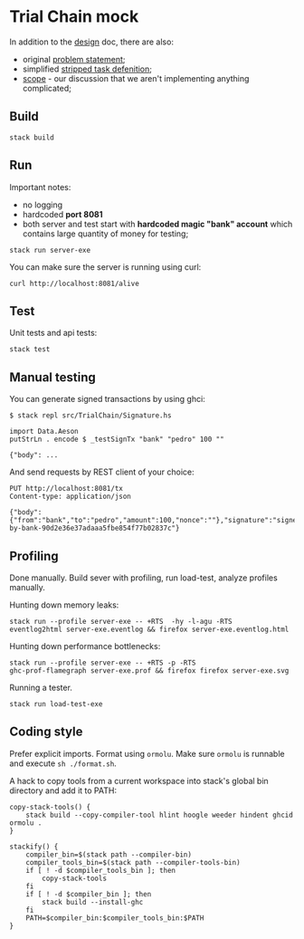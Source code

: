 # Trial Chain mock

In addition to the [design](doc/design.md) doc, there are also:

* original [problem statement](doc/Coinweb_Haskell_Task.pdf);
* simplified [stripped task defenition](doc/task.md);
* [scope](doc/scope.md) - our discussion that we aren't implementing anything complicated;

## Build

```
stack build
```

## Run

Important notes:
* no logging
* hardcoded **port 8081**
* both server and test start with **hardcoded magic "bank" account** which contains
  large quantity of money for testing;

```
stack run server-exe
```

You can make sure the server is running using curl:

```
curl http://localhost:8081/alive
```

## Test

Unit tests and api tests:

```
stack test
```

## Manual testing

You can generate signed transactions by using ghci:

```
$ stack repl src/TrialChain/Signature.hs

import Data.Aeson
putStrLn . encode $ _testSignTx "bank" "pedro" 100 ""

{"body": ...
```

And send requests by REST client of your choice:

```
PUT http://localhost:8081/tx
Content-type: application/json

{"body":{"from":"bank","to":"pedro","amount":100,"nonce":""},"signature":"signed-by-bank-90d2e36e37adaaa5fbe854f77b02837c"}
```

## Profiling

Done manually. Build sever with profiling, run load-test, analyze profiles
manually.

Hunting down memory leaks:

```
stack run --profile server-exe -- +RTS  -hy -l-agu -RTS
eventlog2html server-exe.eventlog && firefox server-exe.eventlog.html
```

Hunting down performance bottlenecks:

```
stack run --profile server-exe -- +RTS -p -RTS
ghc-prof-flamegraph server-exe.prof && firefox firefox server-exe.svg
```

Running a tester.

```
stack run load-test-exe
```

## Coding style

Prefer explicit imports.
Format using `ormolu`. Make sure `ormolu` is runnable and execute `sh ./format.sh`.

A hack to copy tools from a current workspace into stack's global bin directory and add it to PATH:
```
copy-stack-tools() {
    stack build --copy-compiler-tool hlint hoogle weeder hindent ghcid ormolu .
}

stackify() {
    compiler_bin=$(stack path --compiler-bin)
    compiler_tools_bin=$(stack path --compiler-tools-bin)
    if [ ! -d $compiler_tools_bin ]; then
        copy-stack-tools
    fi
    if [ ! -d $compiler_bin ]; then
        stack build --install-ghc
    fi
    PATH=$compiler_bin:$compiler_tools_bin:$PATH
}
```

